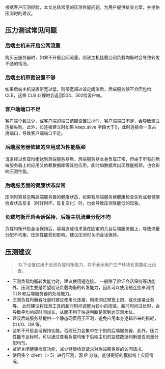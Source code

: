 根据客户压测经验，本文总结常见的压测性能问题，为用户提供排查方案，并提供压测时的建议。

## 压力测试常见问题

### 后端主机未开启公网流量
购买云服务器时，如果不开启公网流量，则该主机挂载公网负载均衡时会导致转发不通的情况。

### 后端主机带宽设置不够
如果后端主机设置带宽过低，则带宽超过设定阈值后，后端服务器不会回包给 CLB，这样 CLB 处理时会返回504、502给客户端。

### 客户端端口不足 
客户端个数过少，或客户端的端口范围设置过小时，客户端端口不足，会导致建立连接失败。此外，长连接建立时如果 keep_alive 字段大于0，此时连接会一直占用端口，导致客户端端口不足。

### 后端服务器依赖的应用成为性能瓶颈
请求经过负载均衡达到后端服务器后，后端服务器本身负载正常，但由于所有的后端服务器上的应用又依赖数据库等其他应用，此时如数据库出现性能瓶颈，也会影响压测性能。

### 后端服务器的健康状态异常
压测时容易忽略后端服务器的健康状态，如果有后端服务器健康检查失败或者健康检查状态反复（时好时坏，反复变化）时，也会导致压测性能低的现象。

### 负载均衡开启会话保持，后端主机流量分配不均
负载均衡开启会话保持后，容易造成请求落在固定的几台后端服务器上，导致流量分配不均衡，压测性能受到影响。建议压测时关闭会话保持。

## 压测建议
>!以下设置仅用于压测负载均衡能力，并不表示用户生产环境也需要如此设置。
>
- 压测负载均衡转发能力时，建议使用短连接。
一般除了验证会话保持等功能外，压测主要是希望验证负载均衡的转发能力，因此可以使用短连接来测试 CLB 和后端服务器的处理能力。
- 压测负载均衡吞吐量时建议使用长连接，用来测试带宽上限、或长连接业务等。
此时建议将压测工具的超时时间调整为较小的阈值，超时时间过长时，会导致平均响应时间加长，从而不利于快速判断是否到达压测水位。
- 建议后端服务器提供一个静态网页用于压测，避免应用本身逻辑带来的损耗，如 I/O、DB 等。
- 监听不开启会话保持功能，否则压力会集中在个别的后端服务器，此外，压力性能不达标时，可以通过查看负载均衡下后端主机的监控数据判断是否流量分配均匀。
- 监听关闭健康检查功能，减少健康检查请求对后端服务器的访问请求。
- 使用多个 client（> 5）进行压测，源 IP 分散，能够更好的模拟线上实际情况。
